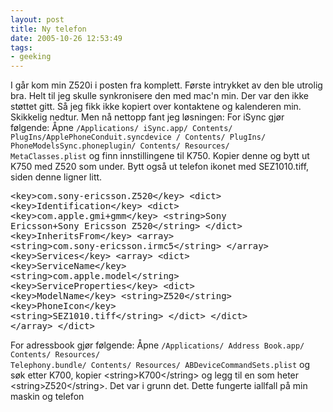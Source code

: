 ```yaml
---
layout: post
title: Ny telefon
date: 2005-10-26 12:53:49
tags: 
- geeking
---
```

I går kom min Z520i i posten fra komplett. Første intrykket av den ble utrolig bra. Helt til jeg skulle synkronisere den med mac'n min. Der var den ikke støttet gitt. Så jeg fikk ikke kopiert over kontaktene og kalenderen min. Skikkelig nedtur. Men nå nettopp fant jeg løsningen: For iSync gjør følgende: Åpne <code>/Applications/ iSync.app/ Contents/ PlugIns/ApplePhoneConduit.syncdevice / Contents/ PlugIns/ PhoneModelsSync.phoneplugin/ Contents/ Resources/ MetaClasses.plist</code> og finn innstillingene til K750. Kopier denne og bytt ut K750 med Z520 som under. Bytt også ut telefon ikonet med SEZ1010.tiff, siden denne ligner litt. <pre> &lt;key&gt;com.sony-ericsson.Z520&lt;/key&gt; &lt;dict&gt; &lt;key&gt;Identification&lt;/key&gt; &lt;dict&gt; &lt;key&gt;com.apple.gmi+gmm&lt;/key&gt; &lt;string&gt;Sony Ericsson+Sony Ericsson Z520&lt;/string&gt; &lt;/dict&gt; &lt;key&gt;InheritsFrom&lt;/key&gt; &lt;array&gt; &lt;string&gt;com.sony-ericsson.irmc5&lt;/string&gt; &lt;/array&gt; &lt;key&gt;Services&lt;/key&gt; &lt;array&gt; &lt;dict&gt; &lt;key&gt;ServiceName&lt;/key&gt; &lt;string&gt;com.apple.model&lt;/string&gt; &lt;key&gt;ServiceProperties&lt;/key&gt; &lt;dict&gt; &lt;key&gt;ModelName&lt;/key&gt; &lt;string&gt;Z520&lt;/string&gt; &lt;key&gt;PhoneIcon&lt;/key&gt; &lt;string&gt;SEZ1010.tiff&lt;/string&gt; &lt;/dict&gt; &lt;/dict&gt; &lt;/array&gt; &lt;/dict&gt;</pre> For adressbook gjør følgende: Åpne <code>/Applications/ Address Book.app/ Contents/ Resources/ Telephony.bundle/ Contents/ Resources/ ABDeviceCommandSets.plist</code> og søk etter K700, kopier &lt;string&gt;K700&lt;/string&gt; og legg til en som heter &lt;string&gt;Z520&lt;/string&gt;. Det var i grunn det. Dette fungerte iallfall på min maskin og telefon
